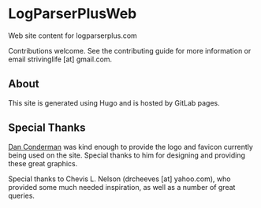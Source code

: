 # LogParserPlusWeb
Web site content for logparserplus.com

Contributions welcome. See the contributing guide for more information or email strivinglife [at] gmail.com.

## About
This site is generated using Hugo and is hosted by GitLab pages.

## Special Thanks
[Dan Conderman](http://conderman.com) was kind enough to provide the logo and favicon currently being used on the site. Special thanks to him for designing and providing these great graphics.

Special thanks to Chevis L. Nelson (drcheeves [at] yahoo.com), who provided some much needed inspiration, as well as a number of great queries.
